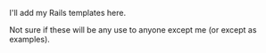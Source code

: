 I'll add my Rails templates here.

Not sure if these will be any use to anyone except me (or except as examples).
